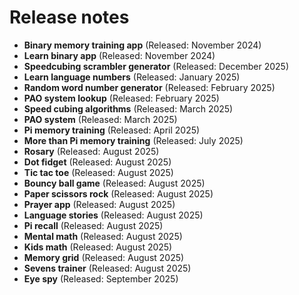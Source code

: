 # Release notes

- **Binary memory training app** (Released: November 2024)  
- **Learn binary app** (Released: November 2024)  
- **Speedcubing scrambler generator** (Released: December 2025)  
- **Learn language numbers** (Released: January 2025)  
- **Random word number generator** (Released: February 2025)  
- **PAO system lookup** (Released: February 2025)  
- **Speed cubing algorithms** (Released: March 2025)  
- **PAO system** (Released: March 2025)  
- **Pi memory training** (Released: April 2025)  
- **More than Pi memory training** (Released: July 2025)  
- **Rosary** (Released: August 2025)  
- **Dot fidget** (Released: August 2025)  
- **Tic tac toe** (Released: August 2025)  
- **Bouncy ball game** (Released: August 2025)  
- **Paper scissors rock** (Released: August 2025)  
- **Prayer app** (Released: August 2025)  
- **Language stories** (Released: August 2025)  
- **Pi recall** (Released: August 2025)  
- **Mental math** (Released: August 2025)
- **Kids math** (Released: August 2025)  
- **Memory grid** (Released: August 2025)
- **Sevens trainer** (Released: August 2025)
- **Eye spy** (Released: September 2025)  
